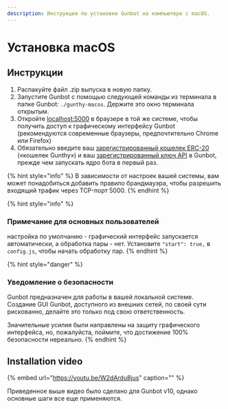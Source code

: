 ```yaml
---
description: Инструкция по установке Gunbot на компьютере с macOS.
---
```


# Установка macOS

## Инструкции <a id="instructions"></a>

1. Распакуйте файл .zip выпуска в новую папку. 
2. Запустите Gunbot с помощью следующей команды из терминала в папке Gunbot: `./gunthy-macos`. Держите это окно терминала открытым. 
3. Откройте [localhost:5000](http://localhost:5000/) в браузере в той же системе, чтобы получить доступ к графическому интерфейсу Gunbot \(рекомендуются современные браузеры, предпочтительно Chrome или Firefox\) 
4. Обязательно введите ваш [зарегистрированный кошелек ERC-20](../untitled/gunthy-wallet/) \(«кошелек Gunthy»\) и ваш [зарегистрированный ключ API](../untitled/connect-exchange/creating-api-keys.md) в Gunbot, прежде чем запускать ядро бота в первый раз.

{% hint style="info" %}
В зависимости от настроек вашей системы, вам может понадобиться добавить правило брандмауэра, чтобы разрешить входящий трафик через TCP-порт 5000.
{% endhint %}

{% hint style="info" %}
### Примечание для основных пользователей 

настройка по умолчанию - графический интерфейс запускается автоматически, а обработка пары - нет. Установите `"start": true,` в `config.js`, чтобы начать обработку пар.
{% endhint %}

{% hint style="danger" %}
### Уведомление о безопасности 

Gunbot предназначен для работы в вашей локальной системе. Создание GUI Gunbot, доступного из внешних сетей, по своей сути рискованно, делайте это только под свою ответственность. 

Значительные усилия были направлены на защиту графического интерфейса, но, пожалуйста, поймите, что достижение 100% безопасности нереально.
{% endhint %}

## Installation video <a id="installation-video"></a>

{% embed url="https://youtu.be/W2dArdu8jus" caption="" %}

Приведенное выше видео было сделано для Gunbot v10, однако основные шаги все еще применяются.

